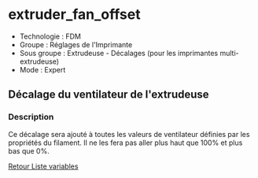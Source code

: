 # extruder_fan_offset

* Technologie : FDM
* Groupe : Réglages de l'Imprimante
* Sous groupe : Extrudeuse - Décalages (pour les imprimantes multi-extrudeuse)
* Mode : Expert

## Décalage du ventilateur de l'extrudeuse

### Description

Ce décalage sera ajouté à toutes les valeurs de ventilateur définies par les propriétés du filament. Il ne les fera pas aller plus haut que 100% et plus bas que 0%.

[Retour Liste variables](variable_list.md)
